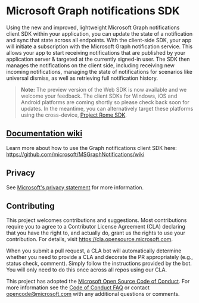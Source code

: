 # Microsoft Graph notifications SDK
Using the new and improved, lightweight Microsoft Graph notifications client SDK within your application, you can update the state of a notification and sync that state across all endpoints. With the client-side SDK, your app will initiate a subscription with the Microsoft Graph notification service.  This allows your app to start receiving notifications that are published by your application server & targeted at the currently signed-in user. The SDK then manages the notifications on the client side, including receiving new incoming notifications, managing the state of notifications for scenarios like universal dismiss, as well as retrieving full notification history.

> **Note:** The preview version of the Web SDK is now available and we welcome your feedback. The client SDKs for Windows, iOS and Android platforms are coming shortly so please check back soon for updates. In the meantime, you can alternatively target these platforms using the cross-device, [Project Rome SDK](https://developer.microsoft.com/en-us/windows/project-rome).

## [Documentation wiki](https://github.com/microsoft/MSGraphNotifications/wiki)
Learn more about how to use the Graph notifications client SDK here: https://github.com/microsoft/MSGraphNotifications/wiki

## Privacy
See [Microsoft's privacy statement](https://privacy.microsoft.com/en-us/privacystatement/) for more information.

## Contributing

This project welcomes contributions and suggestions.  Most contributions require you to agree to a
Contributor License Agreement (CLA) declaring that you have the right to, and actually do, grant us
the rights to use your contribution. For details, visit https://cla.opensource.microsoft.com.

When you submit a pull request, a CLA bot will automatically determine whether you need to provide
a CLA and decorate the PR appropriately (e.g., status check, comment). Simply follow the instructions
provided by the bot. You will only need to do this once across all repos using our CLA.

This project has adopted the [Microsoft Open Source Code of Conduct](https://opensource.microsoft.com/codeofconduct/).
For more information see the [Code of Conduct FAQ](https://opensource.microsoft.com/codeofconduct/faq/) or
contact [opencode@microsoft.com](mailto:opencode@microsoft.com) with any additional questions or comments.
